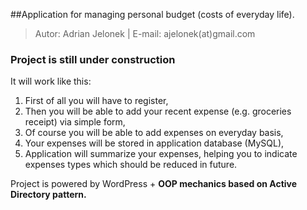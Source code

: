 ##Application for managing personal budget (costs of everyday life).
>Autor: Adrian Jelonek |  E-mail: ajelonek(at)gmail.com

### Project is still under construction
It will work like this:
1. First of all you will have to register,
2. Then you will be able to add your recent expense (e.g. groceries receipt) via simple form,
3. Of course you will be able to add expenses on everyday basis,
5. Your expenses will be stored in application database (MySQL),
6. Application will summarize your expenses, helping you to indicate expenses types which should be reduced in future.

Project is powered by WordPress + **OOP mechanics based on Active Directory pattern.**




